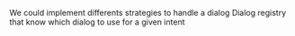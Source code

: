 We could implement differents strategies to handle a dialog
Dialog registry that know which dialog to use for a given intent